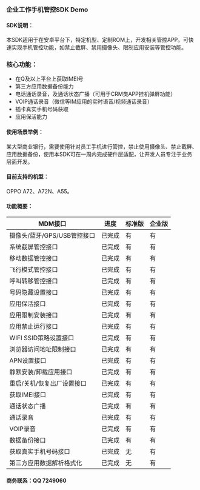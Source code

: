 ### 企业工作手机管控SDK Demo

#### SDK说明：
本SDK适用于在安卓平台下，特定机型、定制ROM上，开发相关管控APP。可快速实现手机管控功能，如禁止截屏、禁用摄像头、限制应用安装等管控功能。

### 核心功能：
* 在Q及以上平台上获取IMEI号
* 第三方应用数据备份能力
* 电话通话录音，及通话状态广播（可用于CRM类APP挂机弹屏功能）
* VOIP通话录音（微信等IM应用的实时语音/视频通话录音）
* 插卡真实手机号码获取
* 应用保活能力

#### 使用场景举例：
某大型商业银行，需要使用针对员工手机进行管控，禁止使用摄像头、禁止截屏、应用数据备份，使用本SDK可在一周内完成硬件层适配，让开发人员专注于业务层面开发。

#### 目前支持的机型：
OPPO A72、A72N、A55。

#### 功能概要：
MDM接口 | 进度 | 标准版 | 企业版
-- | -- | -- | --
摄像头/蓝牙/GPS/USB管控接口 | 已完成 | 有 | 有
系统截屏管控接口 | 已完成 | 有 | 有
移动数据管控接口 | 已完成 | 有 | 有
飞行模式管控接口 | 已完成 | 有 | 有
呼叫转移管控接口 | 已完成 | 有 | 有
号码隐藏设置接口 | 已完成 | 有 | 有
应用保活接口 | 已完成 | 有 | 有
应用限制安装接口 | 已完成 | 有 | 有
应用禁止运行接口 | 已完成 | 有 | 有
WIFI SSID策略设置接口 | 已完成 | 有 | 有
浏览器访问地址限制接口 | 已完成 | 有 | 有
APN设置接口 | 已完成 | 有 | 有
静默安装/卸载应用接口 | 已完成 | 有 | 有
重启/关机/恢复出厂设置接口 | 已完成 | 有 | 有
获取IMEI接口 | 已完成 | 有 | 有
通话状态广播 | 已完成 | 有 | 有
通话录音 | 已完成 | 有 | 有
VOIP录音 | 已完成 | 有 | 有
数据备份接口 | 已完成 | 有 | 有
获取真实手机号码接口 | 已完成 | 无 | 有
第三方应用数据解析格式化 | 已完成 | 无 | 有


#### 商务联系：QQ 7249060
